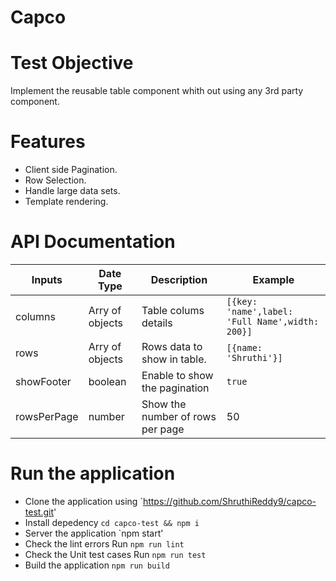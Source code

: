 # Capco

# Test Objective
Implement the reusable table component whith out using any 3rd party component.

# Features

- Client side Pagination.
- Row Selection.
- Handle large data sets.
- Template rendering.

# API Documentation

Inputs | Date Type | Description | Example
--- | --- | --- | ---
columns | Arry of objects | Table colums details | `[{key: 'name',label: 'Full Name',width: 200}]`
rows | Arry of objects | Rows data to show in table. | `[{name: 'Shruthi'}]`
showFooter | boolean | Enable to show the pagination | `true`
rowsPerPage | number | Show the number of rows per page | 50

# Run the application

- Clone the application using `https://github.com/ShruthiReddy9/capco-test.git'
- Install depedency `cd capco-test && npm i`
- Server the application `npm start'
- Check the lint errors Run `npm run lint` 
- Check the Unit test cases Run `npm run test`
- Build the application `npm run build`
